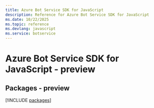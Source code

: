 ```yaml
---
title: Azure Bot Service SDK for JavaScript
description: Reference for Azure Bot Service SDK for JavaScript
ms.date: 10/22/2025
ms.topic: reference
ms.devlang: javascript
ms.service: botservice
---
```

# Azure Bot Service SDK for JavaScript - preview
## Packages - preview
[!INCLUDE [packages](bot-service-index.md)]
